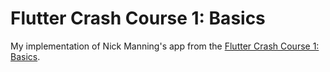 # Flutter Crash Course 1: Basics

My implementation of Nick Manning's app from the [Flutter Crash Course 1: Basics](https://fluttercrashcourse.com).
